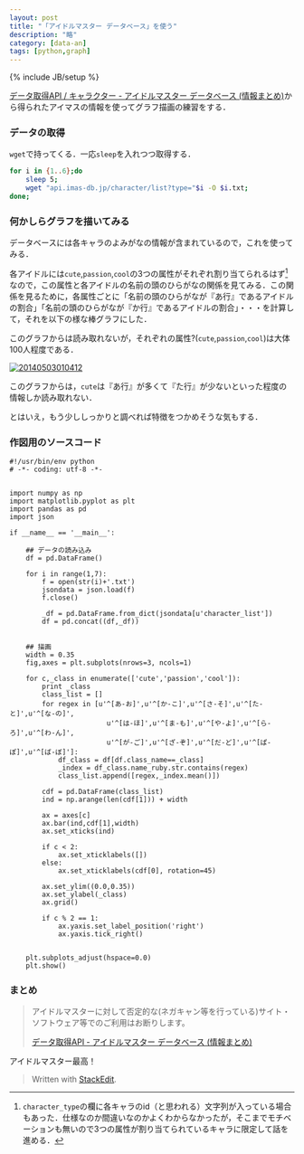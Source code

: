 ```yaml
---
layout: post
title: "「アイドルマスター データベース」を使う"
description: "略"
category: [data-an]
tags: [python,graph]
---
```

{% include JB/setup %}

[データ取得API / キャラクター - アイドルマスター データベース (情報まとめ)](http://api.imas-db.jp/character.html)から得られたアイマスの情報を使ってグラフ描画の練習をする．

<!--more-->

### データの取得 ###
`wget`で持ってくる．一応`sleep`を入れつつ取得する．

~~~bash
for i in {1..6};do
    sleep 5;
    wget "api.imas-db.jp/character/list?type="$i -O $i.txt;
done;
~~~	



### 何かしらグラフを描いてみる ###
データベースには各キャラのよみがなの情報が含まれているので，これを使ってみる．

各アイドルには`cute`,`passion`,`cool`の3つの属性がそれぞれ割り当てられるはず[^hazu]なので，この属性と各アイドルの名前の頭のひらがなの関係を見てみる．この関係を見るために，各属性ごとに「名前の頭のひらがなが『あ行』であるアイドルの割合」「名前の頭のひらがなが『か行』であるアイドルの割合」・・・を計算して，それを以下の様な棒グラフにした．

[^hazu]: `character_type`の欄に各キャラのid（と思われる）文字列が入っている場合もあった．仕様なのか間違いなのかよくわからなかったが，そこまでモチベーションも無いので3つの属性が割り当てられているキャラに限定して話を進める．

このグラフからは読み取れないが，それぞれの属性?(`cute`,`passion`,`cool`)は大体100人程度である．

<a href="http://f.hatena.ne.jp/tosh1ki/20140503010412"><img src="http://img.f.hatena.ne.jp/images/fotolife/t/tosh1ki/20140503/20140503010412.png" alt="20140503010412"></a>

このグラフからは，`cute`は『あ行』が多くて『た行』が少ないといった程度の情報しか読み取れない．

とはいえ，もう少ししっかりと調べれば特徴をつかめそうな気もする．

### 作図用のソースコード ###

	#!/usr/bin/env python
	# -*- coding: utf-8 -*-


	import numpy as np
	import matplotlib.pyplot as plt
	import pandas as pd
	import json

	if __name__ == '__main__':

	    ## データの読み込み
	    df = pd.DataFrame()

	    for i in range(1,7):
	        f = open(str(i)+'.txt')
	        jsondata = json.load(f)
	        f.close()

	        _df = pd.DataFrame.from_dict(jsondata[u'character_list'])
	        df = pd.concat((df,_df))


	    ## 描画
	    width = 0.35
	    fig,axes = plt.subplots(nrows=3, ncols=1)

	    for c,_class in enumerate(['cute','passion','cool']):
	        print _class
	        class_list = []
	        for regex in [u'^[あ-お]',u'^[か-こ]',u'^[さ-そ]',u'^[た-と]',u'^[な-の]',
	                        u'^[は-ほ]',u'^[ま-も]',u'^[や-よ]',u'^[ら-ろ]',u'^[わ-ん]',
	                        u'^[が-ご]',u'^[ざ-ぞ]',u'^[だ-ど]',u'^[ぱ-ぽ]',u'^[ば-ぼ]']:
	            df_class = df[df.class_name==_class]
	            _index = df_class.name_ruby.str.contains(regex)
	            class_list.append([regex,_index.mean()])

	        cdf = pd.DataFrame(class_list)
	        ind = np.arange(len(cdf[1])) + width

	        ax = axes[c]
	        ax.bar(ind,cdf[1],width)
	        ax.set_xticks(ind)

	        if c < 2:
	            ax.set_xticklabels([])
	        else:
	            ax.set_xticklabels(cdf[0], rotation=45)

	        ax.set_ylim((0.0,0.35))
	        ax.set_ylabel(_class)
	        ax.grid()

	        if c % 2 == 1:
	            ax.yaxis.set_label_position('right')
	            ax.yaxis.tick_right()


	    plt.subplots_adjust(hspace=0.0)
	    plt.show()
	    

### まとめ ###
> アイドルマスターに対して否定的な(ネガキャン等を行っている)サイト・ソフトウェア等でのご利用はお断りします。
>
>[データ取得API - アイドルマスター データベース (情報まとめ)](http://api.imas-db.jp/#terms)

アイドルマスター最高！

> Written with [StackEdit](https://stackedit.io/).
